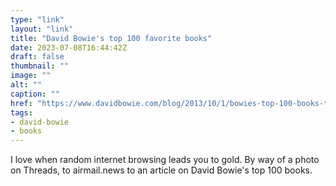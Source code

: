 ```yaml
---
type: "link"
layout: "link"
title: "David Bowie's top 100 favorite books"
date: 2023-07-08T16:44:42Z
draft: false
thumbnail: ""
image: ""
alt: ""
caption: ""
href: "https://www.davidbowie.com/blog/2013/10/1/bowies-top-100-books-the-complete-list"
tags:
- david-bowie
- books
---
```


I love when random internet browsing leads you to gold. By way of a photo on Threads, to airmail.news to an article on David Bowie's top 100 books.
